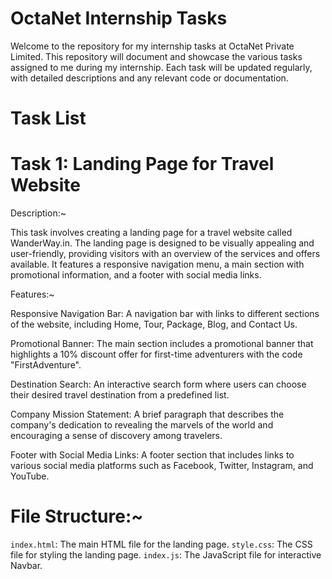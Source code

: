 # OctaNet Internship Tasks

Welcome to the repository for my internship tasks at OctaNet Private Limited. This repository will document and showcase the various tasks assigned to me during my internship. Each task will be updated regularly, with detailed descriptions and any relevant code or documentation.

# Task List

# Task 1: Landing Page for Travel Website

Description:~ 

This task involves creating a landing page for a travel website called WanderWay.in. The landing page is designed to be visually appealing and user-friendly, providing visitors with an overview of the services and offers available. It features a responsive navigation menu, a main section with promotional information, and a footer with social media links.

Features:~

Responsive Navigation Bar: A navigation bar with links to different sections of the website, including Home, Tour, Package, Blog, and Contact Us.

Promotional Banner: The main section includes a promotional banner that highlights a 10% discount offer for first-time adventurers with the code "FirstAdventure".

Destination Search: An interactive search form where users can choose their desired travel destination from a predefined list.

Company Mission Statement: A brief paragraph that describes the company's dedication to revealing the marvels of the world and encouraging a sense of discovery among travelers.

Footer with Social Media Links: A footer section that includes links to various social media platforms such as Facebook, Twitter, Instagram, and YouTube.

# File Structure:~

`index.html`: The main HTML file for the landing page.
`style.css`: The CSS file for styling the landing page.
`index.js`: The JavaScript file for interactive Navbar.
